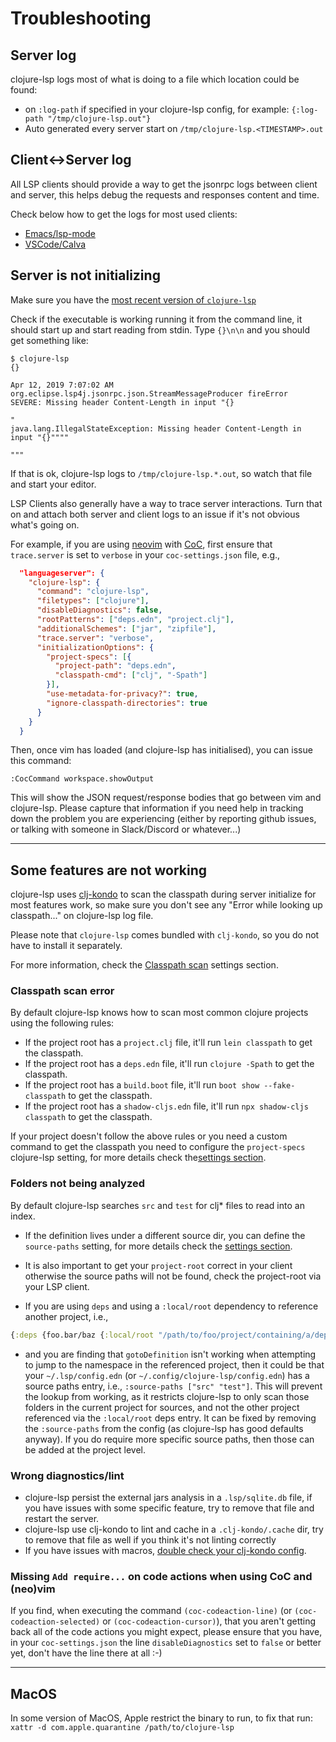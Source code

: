 # Troubleshooting

## Server log

clojure-lsp logs most of what is doing to a file which location could be found:

- on `:log-path` if specified in your clojure-lsp config, for example: `{:log-path "/tmp/clojure-lsp.out"}`
- Auto generated every server start on `/tmp/clojure-lsp.<TIMESTAMP>.out`

## Client<->Server log

All LSP clients should provide a way to get the jsonrpc logs between client and server, this helps debug the requests and responses content and time.

Check below how to get the logs for most used clients:

- [Emacs/lsp-mode](https://emacs-lsp.github.io/lsp-mode/page/troubleshooting/#log-client-server-json)
- [VSCode/Calva](https://calva.io/clojure-lsp/#viewing-the-logs-between-the-client-and-server)

## Server is not initializing

Make sure you have the [most recent version of `clojure-lsp`](./installation.md#native-binary-recommended)

Check if the executable is working running it from the command line, it should start up and start reading from stdin.
Type `{}\n\n` and you should get something like:

```
$ clojure-lsp
{}

Apr 12, 2019 7:07:02 AM org.eclipse.lsp4j.jsonrpc.json.StreamMessageProducer fireError
SEVERE: Missing header Content-Length in input "{}

"
java.lang.IllegalStateException: Missing header Content-Length in input "{}""""

"""
```

If that is ok, clojure-lsp logs to `/tmp/clojure-lsp.*.out`, so watch that file and start your editor.

LSP Clients also generally have a way to trace server interactions. Turn that on and attach both server and client logs to an issue if it's not obvious what's going on.

For example, if you are using [neovim](https://neovim.io/) with
[CoC](https://github.com/neoclide/coc.nvim), first ensure that
`trace.server` is set to `verbose` in your `coc-settings.json` file,
e.g.,

```json
  "languageserver": {
    "clojure-lsp": {
      "command": "clojure-lsp",
      "filetypes": ["clojure"],
      "disableDiagnostics": false,
      "rootPatterns": ["deps.edn", "project.clj"],
      "additionalSchemes": ["jar", "zipfile"],
      "trace.server": "verbose",
      "initializationOptions": {
        "project-specs": [{
          "project-path": "deps.edn",
          "classpath-cmd": ["clj", "-Spath"]
        }],
        "use-metadata-for-privacy?": true,
        "ignore-classpath-directories": true
      }
    }
  }
```

Then, once vim has loaded (and clojure-lsp has initialised), you can
issue this command:

`:CocCommand workspace.showOutput`

This will show the JSON request/response bodies that go between vim
and clojure-lsp. Please capture that information if you need help in
tracking down the problem you are experiencing (either by reporting
github issues, or talking with someone in Slack/Discord or
whatever...)

---

## Some features are not working

clojure-lsp uses [clj-kondo](https://github.com/clj-kondo/clj-kondo) to scan the classpath
during server initialize for most features work, so make sure you don't see any "Error while looking up classpath..." on clojure-lsp log file.

Please note that `clojure-lsp` comes bundled with `clj-kondo`, so you do not have to install it separately.

For more information, check the [Classpath scan](./settings.md#classpath-scan) settings section.

### Classpath scan error

By default clojure-lsp knows how to scan most common clojure projects using the following rules:

- If the project root has a `project.clj` file, it'll run `lein classpath` to get the classpath.
- If the project root has a `deps.edn` file, it'll run `clojure -Spath` to get the classpath.
- If the project root has a `build.boot` file, it'll run `boot show --fake-classpath` to get the classpath.
- If the project root has a `shadow-cljs.edn` file, it'll run `npx shadow-cljs classpath` to get the classpath.

If your project doesn't follow the above rules or you need a custom command to get the classpath you need to configure the `project-specs` clojure-lsp setting, for more details check the[settings section](./settings.md).

### Folders not being analyzed

By default clojure-lsp searches `src` and `test` for clj* files to read into an index.

* If the definition lives under a different source dir, you can define the `source-paths` setting, for more details check the [settings section](./settings.md).

* It is also important to get your `project-root` correct in your client otherwise the source paths will not be found, check the project-root via your LSP client.

* If you are using `deps` and using a `:local/root` dependency to reference another project, i.e.,

```clojure
{:deps {foo.bar/baz {:local/root "/path/to/foo/project/containing/a/deps.edn"}}}
```

* and you are finding that `gotoDefinition` isn't working when attempting to jump to the namespace in the referenced project, then
it could be that your `~/.lsp/config.edn` (or `~/.config/clojure-lsp/config.edn`) has a source paths entry, i.e., `:source-paths
["src" "test"]`. This will prevent the lookup from working, as it restricts clojure-lsp to only scan those folders in the
current project for sources, and not the other project referenced via the `:local/root` deps entry. It can be fixed by removing
the `:source-paths` from the config (as clojure-lsp has good defaults anyway). If you do require more specific source paths,
then those can be added at the project level.

### Wrong diagnostics/lint

- clojure-lsp persist the external jars analysis in a `.lsp/sqlite.db` file, if you have issues with some specific feature,
try to remove that file and restart the server.
- clojure-lsp use clj-kondo to lint and cache in a `.clj-kondo/.cache` dir, try to remove that file as well if you think it's not linting correctly
- If you have issues with macros, [double check your clj-kondo config](https://github.com/clj-kondo/clj-kondo/blob/master/doc/config.md#unrecognized-macros).

### Missing `Add require...` on code actions when using CoC and (neo)vim

If you find, when executing the command
`(coc-codeaction-line)` (or `(coc-codeaction-selected)` or
`(coc-codeaction-cursor)`), that you aren't getting back
all of the code actions you might expect, please ensure that you have,
in your `coc-settings.json` the line `disableDiagnostics` set to
`false` or better yet, don't have the line there at all :-)

---
## MacOS

In some version of MacOS, Apple restrict the binary to run, to fix that run: `xattr -d com.apple.quarantine /path/to/clojure-lsp`
